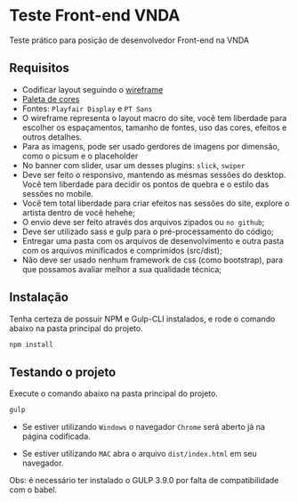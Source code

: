 # Teste Front-end VNDA

Teste prático para posição de desenvolvedor Front-end na VNDA

## Requisitos

- Codificar layout seguindo o [wireframe](https://docs.google.com/drawings/d/1mLc2X7tkzF4wTUMjzlt4o4E5KN66ToIJQs-ZgtHkq2E/edit?usp=sharing)
- [Paleta de cores](https://coolors.co/ffffff-f6f6f6-f5e5d9-272727-000000)
- Fontes: ```Playfair Display``` e ```PT Sans```
- O wireframe representa o layout macro do site, você tem liberdade para escolher os espaçamentos, tamanho de fontes, uso das cores, efeitos e outros detalhes.
- Para as imagens, pode ser usado gerdores de imagens por dimensão, como o picsum e o placeholder
- No banner com slider, usar um desses plugins: ```slick```, ```swiper```
- Deve ser feito o responsivo, mantendo as mesmas sessões do desktop. Você tem liberdade para decidir os pontos de quebra e o estilo das sessões no mobile.
- Você tem total liberdade para criar efeitos nas sessões do site, explore o artista dentro de você hehehe;
- O envio deve ser feito através dos arquivos zipados ou ```no github```;
- Deve ser utilizado sass e gulp para o pré-processamento do código;
- Entregar uma pasta com os arquivos de desenvolvimento e outra pasta com os arquivos minificados e comprimidos (src/dist);
- Não deve ser usado nenhum framework de css (como bootstrap), para que possamos avaliar melhor a sua qualidade técnica;

## Instalação

Tenha certeza de possuir NPM e Gulp-CLI instalados, e rode o comando abaixo na pasta principal do projeto.

```bash
npm install
```

## Testando o projeto

Execute o comando abaixo na pasta principal do projeto.

```bash
gulp
```

- Se estiver utilizando ```Windows``` o navegador ``Chrome`` será aberto já na página codificada.

- Se estiver utilizando ```MAC``` abra o arquivo ```dist/index.html``` em seu navegador.


Obs: é necessário ter instalado o GULP 3.9.0 por falta de compatibilidade com o babel.